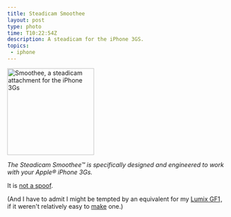 ```yaml
---
title: Steadicam Smoothee
layout: post
type: photo
time: T10:22:54Z
description: A steadicam for the iPhone 3GS.
topics:
 - iphone
---
```


<img alt="Smoothee, a steadicam attachment for the iPhone 3Gs" title="Smoothee, a steadicam attachment for the iPhone 3Gs" class="clearfix" src="http://dl.dropbox.com/u/84981/blog/u/2010/01/steadicam-left.jpg" width="200" />

_The Steadicam Smoothee&#8482; is specifically designed and engineered to work with your Apple&#174; iPhone 3Gs._

It is [not a spoof](http://www.steadicam.com/smoothee_home.html).

(And I have to admit I might be tempted by an equivalent for my <a href="http://www.amazon.co.uk/gp/product/B002OB494G?ie=UTF8&amp;tag=submirespo-21&amp;linkCode=as2&amp;camp=1634&amp;creative=19450&amp;creativeASIN=B002OB494G">Lumix GF1</a><img src="http://www.assoc-amazon.co.uk/e/ir?t=submirespo-21&amp;l=as2&amp;o=2&amp;a=B002OB494G" width="1" height="1" alt="" style="border:none !important; margin:0px !important;" />, if it weren't relatively easy to [make](http://steadycam.org/) one.)